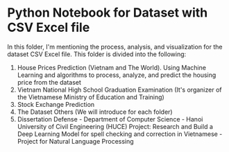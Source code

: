 # Python Notebook for Dataset with CSV Excel file

In this folder, I'm mentioning the process, analysis, and visualization for the dataset CSV Excel file.
This folder is divided into the following:

1. House Prices Prediction (Vietnam and The World). Using Machine Learning and algorithms to process, analyze, and predict the housing price from the dataset
2. Vietnam National High School Graduation Examination (It's organizer of the Vietnamese Ministry of Education and Training)
3. Stock Exchange Prediction
4. The Dataset Others (We will introduce for each folder)
5. Dissertation Defense - Department of Computer Science - Hanoi University of Civil Engineering (HUCE)
   Project: Research and Build a Deep Learning Model for spell checking and correction in Vietnamese - Project for Natural Language Processing
